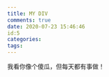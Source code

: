```yaml
---
title: MY DIV
comments: true
date: 2020-07-23 15:46:46
id:5
categories:
tags:
---
```

我看你像个傻瓜，但每天都有事做！